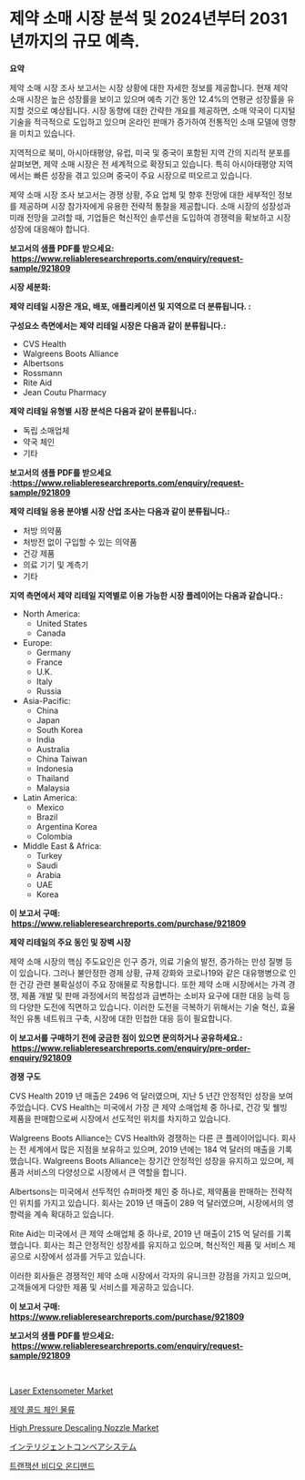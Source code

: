 <p><h1>제약 소매 시장 분석 및 2024년부터 2031년까지의 규모 예측.</h1></p><p><strong>요약</strong></p>
<p><p>제약 소매 시장 조사 보고서는 시장 상황에 대한 자세한 정보를 제공합니다. 현재 제약 소매 시장은 높은 성장률을 보이고 있으며 예측 기간 동안 12.4%의 연평균 성장률을 유지할 것으로 예상됩니다. 시장 동향에 대한 간략한 개요를 제공하면, 소매 약국이 디지털 기술을 적극적으로 도입하고 있으며 온라인 판매가 증가하여 전통적인 소매 모델에 영향을 미치고 있습니다.</p><p>지역적으로 북미, 아시아태평양, 유럽, 미국 및 중국이 포함된 지역 간의 지리적 분포를 살펴보면, 제약 소매 시장은 전 세계적으로 확장되고 있습니다. 특히 아시아태평양 지역에서는 빠른 성장을 겪고 있으며 중국이 주요 시장으로 떠오르고 있습니다.</p><p>제약 소매 시장 조사 보고서는 경쟁 상황, 주요 업체 및 향후 전망에 대한 세부적인 정보를 제공하며 시장 참가자에게 유용한 전략적 통찰을 제공합니다. 소매 시장의 성장성과 미래 전망을 고려할 때, 기업들은 혁신적인 솔루션을 도입하여 경쟁력을 확보하고 시장 성장에 대응해야 합니다.</p></p>
<p><strong>보고서의 샘플 PDF를 받으세요: &nbsp;<a href="https://www.reliableresearchreports.com/enquiry/request-sample/921809">https://www.reliableresearchreports.com/enquiry/request-sample/921809</a></strong></p>
<p><strong>시장 세분화:</strong></p>
<p><strong> 제약 리테일 시장은 개요, 배포, 애플리케이션 및 지역으로 더 분류됩니다. :</strong></p>
<p><strong>구성요소 측면에서는 제약 리테일 시장은 다음과 같이 분류됩니다.:</strong></p>
<p><ul><li>CVS Health</li><li>Walgreens Boots Alliance</li><li>Albertsons</li><li>Rossmann</li><li>Rite Aid</li><li>Jean Coutu Pharmacy</li></ul></p>
<p><strong> 제약 리테일 유형별 시장 분석은 다음과 같이 분류됩니다.:</strong></p>
<p><ul><li>독립 소매업체</li><li>약국 체인</li><li>기타</li></ul></p>
<p><strong>보고서의 샘플 PDF를 받으세요 :<a href="https://www.reliableresearchreports.com/enquiry/request-sample/921809">https://www.reliableresearchreports.com/enquiry/request-sample/921809</a></strong></p>
<p><strong> 제약 리테일 응용 분야별 시장 산업 조사는 다음과 같이 분류됩니다.:</strong></p>
<p><ul><li>처방 의약품</li><li>처방전 없이 구입할 수 있는 의약품</li><li>건강 제품</li><li>의료 기기 및 계측기</li><li>기타</li></ul></p>
<p><strong>지역 측면에서 제약 리테일 지역별로 이용 가능한 시장 플레이어는 다음과 같습니다.:</strong></p>
<p><ul>
    <li>
        North America:
        <ul>
            <li>United States</li>
            <li>Canada</li>
        </ul>
    </li>
    <li>
        Europe:
        <ul>
            <li>Germany</li>
            <li>France</li>
            <li>U.K.</li>
            <li>Italy</li>
            <li>Russia</li>
        </ul>
    </li>
    <li>
        Asia-Pacific:
        <ul>
            <li>China</li>
            <li>Japan</li>
            <li>South Korea</li>
            <li>India</li>
            <li>Australia</li>
            <li>China Taiwan</li>
            <li>Indonesia</li>
            <li>Thailand</li>
            <li>Malaysia</li>
        </ul>
    </li>
    <li>
        Latin America:
        <ul>
            <li>Mexico</li>
            <li>Brazil</li>
            <li>Argentina Korea</li>
            <li>Colombia</li>
        </ul>
    </li>
    <li>
        Middle East & Africa:
        <ul>
            <li>Turkey</li>
            <li>Saudi</li>
            <li>Arabia</li>
            <li>UAE</li>
            <li>Korea</li>
        </ul>
    </li>
    </ul></p>
<p><strong>이 보고서 구매: &nbsp;<a href="https://www.reliableresearchreports.com/purchase/921809">https://www.reliableresearchreports.com/purchase/921809</a></strong></p>
<p><strong>제약 리테일의 주요 동인 및 장벽 시장</strong></p>
<p><p>제약 소매 시장의 핵심 주도요인은 인구 증가, 의료 기술의 발전, 증가하는 만성 질병 등이 있습니다. 그러나 불안정한 경제 상황, 규제 강화와 코로나19와 같은 대유행병으로 인한 건강 관련 불확실성이 주요 장애물로 작용합니다. 또한 제약 소매 시장에서는 가격 경쟁, 제품 개발 및 판매 과정에서의 복잡성과 급변하는 소비자 요구에 대한 대응 능력 등의 다양한 도전에 직면하고 있습니다. 이러한 도전을 극복하기 위해서는 기술 혁신, 효율적인 유통 네트워크 구축, 시장에 대한 민첩한 대응 등이 필요합니다.</p></p>
<p><strong>이 보고서를 구매하기 전에 궁금한 점이 있으면 문의하거나 공유하세요.: &nbsp;<a href="https://www.reliableresearchreports.com/enquiry/pre-order-enquiry/921809">https://www.reliableresearchreports.com/enquiry/pre-order-enquiry/921809</a></strong></p>
<p><strong>경쟁 구도</strong></p>
<p><p>CVS Health 2019 년 매출은 2496 억 달러였으며, 지난 5 년간 안정적인 성장을 보여 주었습니다. CVS Health는 미국에서 가장 큰 제약 소매업체 중 하나로, 건강 및 웰빙 제품을 판매함으로써 시장에서 선도적인 위치를 차지하고 있습니다.</p><p>Walgreens Boots Alliance는 CVS Health와 경쟁하는 다른 큰 플레이어입니다. 회사는 전 세계에서 많은 지점을 보유하고 있으며, 2019 년에는 184 억 달러의 매출을 기록했습니다. Walgreens Boots Alliance는 장기간 안정적인 성장을 유지하고 있으며, 제품과 서비스의 다양성으로 시장에서 큰 역할을 합니다.</p><p>Albertsons는 미국에서 선두적인 슈퍼마켓 체인 중 하나로, 제약품을 판매하는 전략적인 위치를 가지고 있습니다. 회사는 2019 년 매출이 289 억 달러였으며, 시장에서의 영향력을 계속 확대하고 있습니다. </p><p>Rite Aid는 미국에서 큰 제약 소매업체 중 하나로, 2019 년 매출이 215 억 달러를 기록했습니다. 회사는 최근 안정적인 성장세를 유지하고 있으며, 혁신적인 제품 및 서비스 제공으로 시장에서 성과를 거두고 있습니다.</p><p>이러한 회사들은 경쟁적인 제약 소매 시장에서 각자의 유니크한 강점을 가지고 있으며, 고객들에게 다양한 제품 및 서비스를 제공하고 있습니다.</p></p>
<p><strong>이 보고서 구매: &nbsp; <a href="https://www.reliableresearchreports.com/purchase/921809">https://www.reliableresearchreports.com/purchase/921809</a></strong></p>
<p><strong>보고서의 샘플 PDF를 받으세요: &nbsp;<a href="https://www.reliableresearchreports.com/enquiry/request-sample/921809">https://www.reliableresearchreports.com/enquiry/request-sample/921809</a></strong><strong></strong></p>
<p>&nbsp;</p>
<p><p><a href="https://issuu.com/reportprime-2/docs/laser-extensometer-market-size-2030.pptx">Laser Extensometer Market</a></p><p><a href="https://github.com/sougarounis/Market-Research-Report-List-2/blob/main/7400564182336.md">제약 콜드 체인 물류</a></p><p><a href="https://issuu.com/reportprime-2/docs/high-pressure-descaling-nozzle-market-size-2030.pp">High Pressure Descaling Nozzle Market</a></p><p><a href="https://github.com/lababdou/Market-Research-Report-List-2/blob/main/1533859182334.md">インテリジェントコンベアシステム</a></p><p><a href="https://github.com/laholand/Market-Research-Report-List-2/blob/main/3743826182335.md">트랜잭션 비디오 온디맨드</a></p></p>